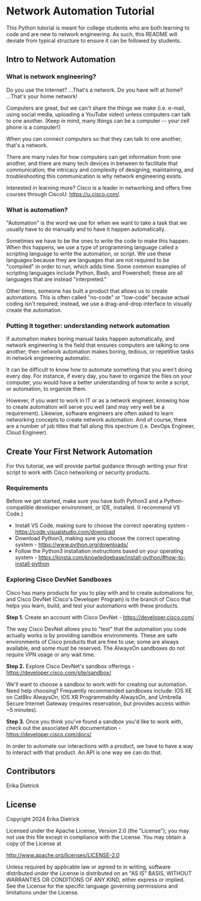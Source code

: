 # Network Automation Tutorial
This Python tutorial is meant for college students who are both learning to code and are new to network engineering. As such, this README will deviate from typical structure to ensure it can be followed by students.

## Intro to Network Automation 

### What is network engineering?
Do you use the Internet? ...That's a network. Do you have wifi at home? ...That's your home network! 

Computers are great, but we can't share the things we make (i.e. e-mail, using social media, uploading a YouTube video) unless computers can talk to one another. (Keep in mind, many things can be a computer -- your cell phone is a computer!)

When you can connect computers so that they can talk to one another, that's a network.

There are many rules for how computers can get information from one another, and there are many tech devices in between to facilitate that communication; the intricacy and complexity of designing, maintaining, and troubleshooting this communication is why network engineering exists.

Interested in learning more? Cisco is a leader in networking and offers free courses through CiscoU: https://u.cisco.com/.

### What is automation?
"Automation" is the word we use for when we want to take a task that we usually have to do manually and to have it happen automatically. 

Sometimes we have to be the ones to write the code to make this happen. When this happens, we use a type of programming language called a scripting language to write the automation, or script. We use these languages because they are languages that are not required to be "compiled" in order to run, which adds time. Some common examples of scripting languages include Python, Bash, and Powershell; these are all languages that are instead "interpreted." 

Other times, someone has built a product that allows us to create automations. This is often called "no-code" or "low-code" because actual coding isn't required; instead, we use a drag-and-drop interface to visually create the automation.

### Putting it together: understanding network automation

If automation makes boring manual tasks happen automatically, and network engineering is the field that ensures computers are talking to one another; then network automation makes boring, tedious, or repetitive tasks in network engineering automatic.

It can be difficult to know how to automate something that you aren't doing every day. For instance, if every day, you have to organize the files on your computer, you would have a better understanding of how to write a script, or automation, to organize them.

However, if you want to work in IT or as a network engineer, knowing how to create automation will serve you well (and may very well be a requirement). Likewise, software engineers are often asked to learn networking concepts to create network automation. And of course, there are a number of job titles that fall along this spectrum (i.e. DevOps Engineer, Cloud Engineer). 

## Create Your First Network Automation
For this tutorial, we will provide partial guidance through writing your first script to work with Cisco networking or security products. 

### Requirements
Before we get started, make sure you have both Python3 and a Python-compatible developer environment, or IDE, installed. (I recommend VS Code.)
* Install VS Code, making sure to choose the correct operating system - https://code.visualstudio.com/download
* Download Python3, making sure you choose the correct operating system - https://www.python.org/downloads/
* Follow the Python3 installation instructions based on your operating system - https://kinsta.com/knowledgebase/install-python/#how-to-install-python

### Exploring Cisco DevNet Sandboxes
Cisco has many products for you to play with and to create automations for, and Cisco DevNet (Cisco's Developer Program) is the branch of Cisco that helps you learn, build, and test your automations with these products. 

**Step 1.** Create an account with Cisco DevNet - https://developer.cisco.com/

The way Cisco DevNet allows you to "test" that the automation you code actually works is by providing sandbox environments. These are safe environments of Cisco products that are free to use; some are always available, and some must be reserved. The AlwaysOn sandboxes do not require VPN usage or any wait time. 

**Step 2.** Explore Cisco DevNet's sandbox offerings - https://developer.cisco.com/site/sandbox/

We'll want to choose a sandbox to work with for creating our automation. Need help choosing? Frequently recommended sandboxes include: IOS XE on Cat8kv AlwaysOn, IOS XR Programmabilty AlwaysOn, and Umbrella Secure Internet Gateway (requires reservation, but provides access within ~5 minutes). 

**Step 3.** Once you think you've found a sandbox you'd like to work with, check out the associated API documentation - https://developer.cisco.com/docs/

In order to automate our interactions with a product, we have to have a way to interact with that product. An API is one way we can do that. 



## Contributors
Erika Dietrick

## License
Copyright 2024 Erika Dietrick

Licensed under the Apache License, Version 2.0 (the "License");
you may not use this file except in compliance with the License.
You may obtain a copy of the License at

   http://www.apache.org/licenses/LICENSE-2.0

Unless required by applicable law or agreed to in writing, software
distributed under the License is distributed on an "AS IS" BASIS,
WITHOUT WARRANTIES OR CONDITIONS OF ANY KIND, either express or implied.
See the License for the specific language governing permissions and
limitations under the License.

